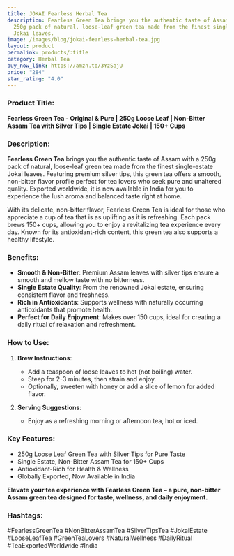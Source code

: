 ```yaml
---
title: JOKAI Fearless Herbal Tea
description: Fearless Green Tea brings you the authentic taste of Assam with a
  250g pack of natural, loose-leaf green tea made from the finest single-estate
  Jokai leaves.
image: /images/blog/jokai-fearless-herbal-tea.jpg
layout: product
permalink: products/:title
category: Herbal Tea
buy_now_link: https://amzn.to/3YzSajU
price: "284"
star_rating: "4.0"
---
```

### Product Title:
**Fearless Green Tea - Original & Pure | 250g Loose Leaf | Non-Bitter Assam Tea with Silver Tips | Single Estate Jokai | 150+ Cups**

### Description:
**Fearless Green Tea** brings you the authentic taste of Assam with a 250g pack of natural, loose-leaf green tea made from the finest single-estate Jokai leaves. Featuring premium silver tips, this green tea offers a smooth, non-bitter flavor profile perfect for tea lovers who seek pure and unaltered quality. Exported worldwide, it is now available in India for you to experience the lush aroma and balanced taste right at home.

With its delicate, non-bitter flavor, Fearless Green Tea is ideal for those who appreciate a cup of tea that is as uplifting as it is refreshing. Each pack brews 150+ cups, allowing you to enjoy a revitalizing tea experience every day. Known for its antioxidant-rich content, this green tea also supports a healthy lifestyle.

### Benefits:
- **Smooth & Non-Bitter**: Premium Assam leaves with silver tips ensure a smooth and mellow taste with no bitterness.
- **Single Estate Quality**: From the renowned Jokai estate, ensuring consistent flavor and freshness.
- **Rich in Antioxidants**: Supports wellness with naturally occurring antioxidants that promote health.
- **Perfect for Daily Enjoyment**: Makes over 150 cups, ideal for creating a daily ritual of relaxation and refreshment.

### How to Use:
1. **Brew Instructions**:
   - Add a teaspoon of loose leaves to hot (not boiling) water.
   - Steep for 2-3 minutes, then strain and enjoy.
   - Optionally, sweeten with honey or add a slice of lemon for added flavor.

2. **Serving Suggestions**:
   - Enjoy as a refreshing morning or afternoon tea, hot or iced.

### Key Features:
- 250g Loose Leaf Green Tea with Silver Tips for Pure Taste
- Single Estate, Non-Bitter Assam Tea for 150+ Cups
- Antioxidant-Rich for Health & Wellness
- Globally Exported, Now Available in India

**Elevate your tea experience with Fearless Green Tea – a pure, non-bitter Assam green tea designed for taste, wellness, and daily enjoyment.**

### Hashtags:
#FearlessGreenTea #NonBitterAssamTea #SilverTipsTea #JokaiEstate #LooseLeafTea #GreenTeaLovers #NaturalWellness #DailyRitual #TeaExportedWorldwide #India
